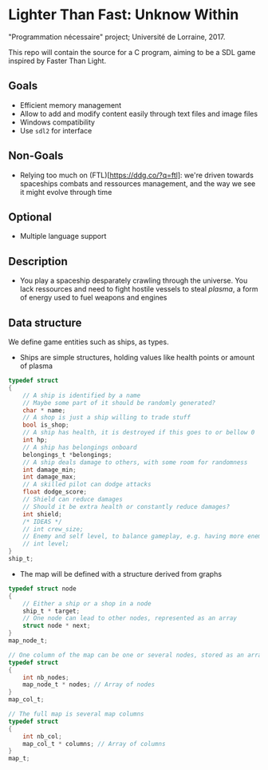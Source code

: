 # Lighter Than Fast: Unknow Within

"Programmation nécessaire" project; Université de Lorraine, 2017.

This repo will contain the source for a C program, aiming to be a SDL game inspired by Faster Than Light.

## Goals
- Efficient memory management
- Allow to add and modify content easily through text files and image files
- Windows compatibility 
- Use `sdl2` for interface

## Non-Goals
- Relying too much on (FTL)[https://ddg.co/?q=ftl]: we're driven towards spaceships combats and ressources management, and the way we see it might evolve through time

## Optional
- Multiple language support

## Description
- You play a spaceship desparately crawling through the universe. You lack ressources and need to fight hostile vessels to steal *plasma*, a form of energy used to fuel weapons and engines

## Data structure
We define game entities such as ships, as types.
- Ships are simple structures, holding values like health points or amount of plasma
```c
typedef struct
{
    // A ship is identified by a name
    // Maybe some part of it should be randomly generated?
    char * name;
    // A shop is just a ship willing to trade stuff
    bool is_shop;
    // A ship has health, it is destroyed if this goes to or bellow 0
    int hp;
    // A ship has belongings onboard
    belongings_t *belongings;
    // A ship deals damage to others, with some room for randomness
    int damage_min;
    int damage_max;
    // A skilled pilot can dodge attacks
    float dodge_score;
    // Shield can reduce damages
    // Should it be extra health or constantly reduce damages?
    int shield;
    /* IDEAS */
    // int crew_size;
    // Enemy and self level, to balance gameplay, e.g. having more enemies of class X if player is class X
    // int level;
}
ship_t;
```
- The map will be defined with a structure derived from graphs
```c
typedef struct node
{
    // Either a ship or a shop in a node
    ship_t * target;
    // One node can lead to other nodes, represented as an array
    struct node * next;
}
map_node_t;

// One column of the map can be one or several nodes, stored as an array
typedef struct
{
    int nb_nodes;
    map_node_t * nodes; // Array of nodes
}
map_col_t;

// The full map is several map columns
typedef struct
{
    int nb_col;
    map_col_t * columns; // Array of columns
}
map_t;
```
